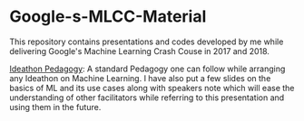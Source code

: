 # Google-s-MLCC-Material
This repository contains presentations and codes developed by me while delivering Google's Machine Learning Crash Couse in 2017 and 2018.

[Ideathon Pedagogy](https://github.com/charmichokshi/ML-Workshop-Material/blob/master/Ideathon%20Pedagogy.pptx): A standard Pedagogy one can follow while arranging any Ideathon on Machine Learning. I have also put a few slides on the basics of ML and its use cases along with speakers note which will ease the understanding of other facilitators while referring to this presentation and using them in the future.
